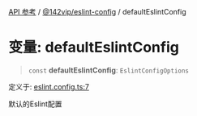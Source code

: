 [API 参考](../../../index.md) / [@142vip/eslint-config](../index.md) / defaultEslintConfig

# 变量: defaultEslintConfig

> `const` **defaultEslintConfig**: `EslintConfigOptions`

定义于: [eslint.config.ts:7](https://github.com/142vip/core-x/blob/b6807ccf6c96718daee70c368eee9968a0b34d48/packages/eslint-config/src/eslint.config.ts#L7)

默认的Eslint配置
